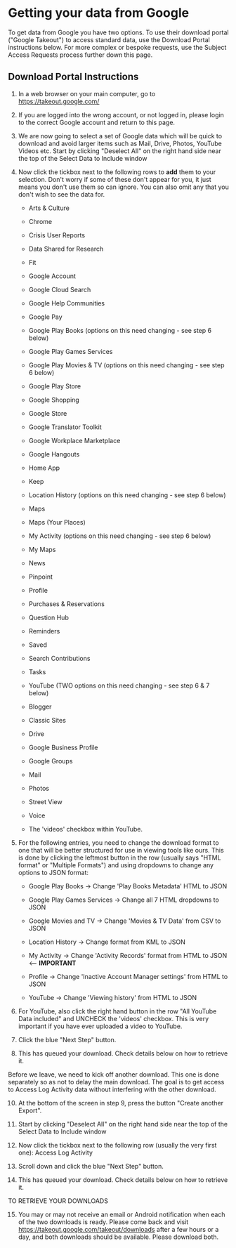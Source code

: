 # Getting your data from Google



To get data from Google you have two options. To use their download portal ("Google Takeout") to access standard data, use the Download Portal instructions below. For more complex or bespoke requests, use the Subject Access Requests process further down this page.



## Download Portal Instructions



1. In a web browser on your main computer, go to https://takeout.google.com/

2. If you are logged into the wrong account, or not logged in, please login to the correct Google account and return to this page.

3. We are now going to select a set of Google data which will be quick to download and avoid larger items such as Mail, Drive, Photos, YouTube Videos etc. Start by clicking "Deselect All" on the right hand side near the top of the Select Data to Include window

4. Now click the tickbox next to the following rows to **add** them to your selection. Don't worry if some of these don't appear for you, it just means you don't use them so can ignore. You can also omit any that you don't wish to see the data for.



    - Arts & Culture

    - Chrome

    - Crisis User Reports

    - Data Shared for Research

    - Fit

    - Google Account

    - Google Cloud Search

    - Google Help Communities

    - Google Pay

    - Google Play Books (options on this need changing - see step 6 below)

    - Google Play Games Services

    - Google Play Movies & TV (options on this need changing - see step 6 below)

    - Google Play Store

    - Google Shopping

    - Google Store

    - Google Translator Toolkit

    - Google Workplace Marketplace

    - Google Hangouts

    - Home App

    - Keep

    - Location History (options on this need changing - see step 6 below)

    - Maps

    - Maps (Your Places)

    - My Activity (options on this need changing - see step 6 below)

    - My Maps

    - News

    - Pinpoint

    - Profile

    - Purchases & Reservations

    - Question Hub

    - Reminders

    - Saved

    - Search Contributions

    - Tasks

    - YouTube (TWO options on this need changing - see step 6 & 7 below)
    
     - Blogger

    - Classic Sites

    - Drive

    - Google Business Profile

    - Google Groups

    - Mail

    - Photos

    - Street View

    - Voice

    - The 'videos' checkbox within YouTube.



6. For the following entries, you need to change the download format to one that will be better structured for use in viewing tools like ours. This is done by clicking the leftmost button in the row (usually says "HTML format" or "Multiple Formats") and using dropdowns to change any options to JSON format:



    - Google Play Books -> Change 'Play Books Metadata' HTML to JSON

    - Google Play Games Services -> Change all 7 HTML dropdowns to JSON

    - Google Movies and TV -> Change 'Movies & TV Data' from CSV to JSON

    - Location History -> Change format from KML to JSON

    - My Activity -> Change 'Activity Records' format from HTML to JSON <-- **IMPORTANT**

    - Profile -> Change 'Inactive Account Manager settings' from HTML to JSON

    - YouTube -> Change 'Viewing history' from HTML to JSON



7. For YouTube, also click the right hand button in the row "All YouTube Data included" and UNCHECK the 'videos' checkbox. This is very important if you have ever uploaded a video to YouTube.

8. Click the blue "Next Step" button.

9. This has queued your download. Check details below on how to retrieve it.

Before we leave, we need to kick off another download. This one is done separately so as not to delay the main download. The goal is to get access to Access Log Activity data without interfering with the other download.

10. At the bottom of the screen in step 9, press the button "Create another Export".

11. Start by clicking "Deselect All" on the right hand side near the top of the Select Data to Include window

12. Now click the tickbox next to the following row (usually the very first one): Access Log Activity

13. Scroll down and click the blue "Next Step" button.

14. This has queued your download. Check details below on how to retrieve it.



TO RETRIEVE YOUR DOWNLOADS



15. You may or may not receive an email or Android notification when each of the two downloads is ready. Please come back and visit https://takeout.google.com/takeout/downloads after a few hours or a day, and both downloads should be available. Please download both.





